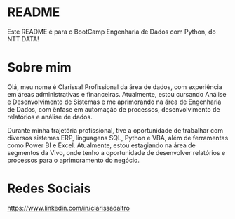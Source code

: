 # README

Este README é para o BootCamp Engenharia de Dados com Python, do NTT DATA!


# Sobre mim
Olá, meu nome é Clarissa!
Profissional da área de dados, com experiência em áreas administrativas e financeiras. Atualmente, estou cursando Análise e Desenvolvimento de Sistemas e me aprimorando na área de Engenharia de Dados, com ênfase em automação de processos, desenvolvimento de relatórios e análise de dados.

Durante minha trajetória profissional, tive a oportunidade de trabalhar com diversos sistemas ERP, linguagens SQL, Python e VBA, além de ferramentas como Power BI e Excel. Atualmente, estou estagiando na área de segmentos da Vivo, onde tenho a oportunidade de desenvolver relatórios e processos para o aprimoramento do negócio. 

# Redes Sociais
https://www.linkedin.com/in/clarissadaltro